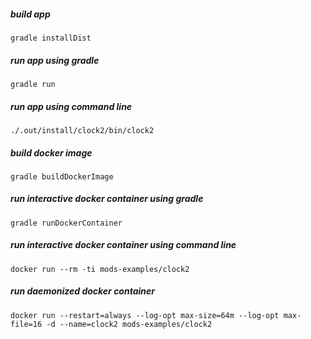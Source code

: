 <!-- generated, do not modify -->
##### build app
```
gradle installDist
```

##### run app using gradle
```
gradle run
```

##### run app using command line
```
./.out/install/clock2/bin/clock2
```

##### build docker image
```
gradle buildDockerImage
```

##### run interactive docker container using gradle
```
gradle runDockerContainer
```

##### run interactive docker container using command line
```
docker run --rm -ti mods-examples/clock2
```

##### run daemonized docker container
```
docker run --restart=always --log-opt max-size=64m --log-opt max-file=16 -d --name=clock2 mods-examples/clock2
```

